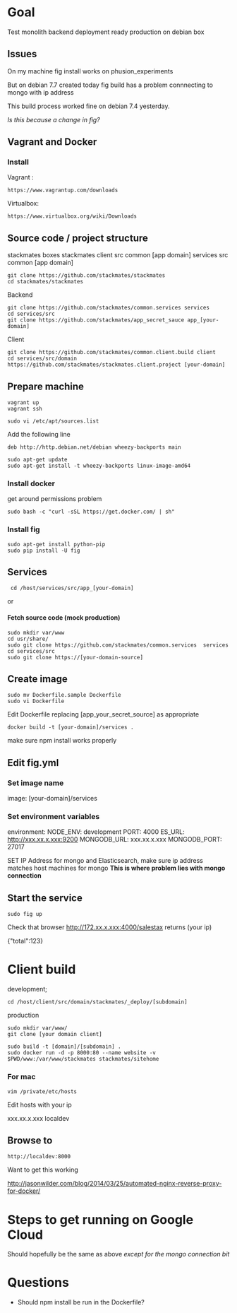 
# Goal

Test monolith backend deployment ready production on debian box

## Issues

On my machine fig install works on phusion_experiments

But on debian 7.7 created today fig build has a problem connnecting to mongo with ip address

This build process worked fine on debian 7.4 yesterday.

*Is this because a change in fig?*



## Vagrant and Docker

### Install

Vagrant :
```
https://www.vagrantup.com/downloads
```

Virtualbox:
```
https://www.virtualbox.org/wiki/Downloads
```


## Source code / project structure


stackmates
    boxes
    stackmates
        client
            src
                common
                [app domain]
        services
            src
                common
                [app domain]



```
git clone https://github.com/stackmates/stackmates
cd stackmates/stackmates
```

Backend
```
git clone https://github.com/stackmates/common.services services
cd services/src
git clone https://github.com/stackmates/app_secret_sauce app_[your-domain]
```

Client
```
git clone https://github.com/stackmates/common.client.build client
cd services/src/domain
https://github.com/stackmates/stackmates.client.project [your-domain]
```



## Prepare machine

```
vagrant up
vagrant ssh
```


```
sudo vi /etc/apt/sources.list
```

Add the following line

```
deb http://http.debian.net/debian wheezy-backports main
```

```
sudo apt-get update
sudo apt-get install -t wheezy-backports linux-image-amd64
```


### Install docker

get around permissions problem

```
sudo bash -c "curl -sSL https://get.docker.com/ | sh"
```



### Install fig

```
sudo apt-get install python-pip
sudo pip install -U fig
```


## Services

```
 cd /host/services/src/app_[your-domain]
```

or

#### Fetch source code (mock production)

```
sudo mkdir var/www
cd usr/share/
sudo git clone https://github.com/stackmates/common.services  services
cd services/src
sudo git clone https://[your-domain-source]
```


## Create image

```
sudo mv Dockerfile.sample Dockerfile
sudo vi Dockerfile
```

Edit Dockerfile replacing [app_your_secret_source] as appropriate

```
docker build -t [your-domain]/services .
```

make sure npm install works properly


## Edit fig.yml

### Set image name

image: [your-domain]/services


### Set environment variables

  environment:
    NODE_ENV: development
    PORT: 4000
    ES_URL: http://xxx.xx.x.xxx:9200
    MONGODB_URL: xxx.xx.x.xxx
    MONGODB_PORT: 27017

SET IP Address for mongo and Elasticsearch, make sure ip address matches host machines for mongo **This is where problem lies with mongo connection**


## Start the service

```
sudo fig up
```

Check that browser http://172.xx.x.xxx:4000/salestax  returns (your ip)

{"total":123}



# Client build

development;
```
cd /host/client/src/domain/stackmates/_deploy/[subdomain]
```

production
```
sudo mkdir var/www/
git clone [your domain client]
```

```
sudo build -t [domain]/[subdomain] .
sudo docker run -d -p 8000:80 --name website -v $PWD/www:/var/www/stackmates stackmates/sitehome
```


### For mac


```
vim /private/etc/hosts
```

Edit hosts with your ip

xxx.xx.x.xxx  localdev

## Browse to

```
http://localdev:8000
```


Want to get this working

http://jasonwilder.com/blog/2014/03/25/automated-nginx-reverse-proxy-for-docker/


# Steps to get running on Google Cloud

Should hopefully be the same as above *except for the mongo connection bit*



# Questions

* Should npm install be run in the Dockerfile?



